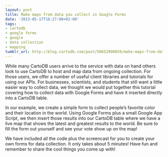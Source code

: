 ```yaml
---
layout: post
title: Make maps from data you collect in Google Forms
date: '2013-05-17T16:27:00+02:00'
tags:
- cartodb
- google forms
- google
- data collection
- mapping
tumblr_url: http://blog.cartodb.com/post/50652990859/make-maps-from-data-you-collect-in-google-forms
---
```

While many CartoDB users arrive to the service with data on hand others look to use CartoDB to host and map data from ongoing collection. For those users, we offer a number of useful client libraries and tutorials for using our APIs. For businesses, scientists, and students that still want a little easier way to collect data, we thought we would put together this tutorial covering how to collect data with Google Forms and have it inserted directly into a CartoDB table.

In our example, we create a simple form to collect people’s favorite color and their location in the world. Using Google Forms plus a small Google App Script, we then insert those results into our CartoDB table where we have a live map that shows the latest and greatest results to the world. Be sure to fill the form out yourself and see your vote show up on the map!

We have included all the code plus the screencast for you to create your own forms for data collection. It only takes about 5 minutes! Have fun and remember to share the cool things you come up with!
